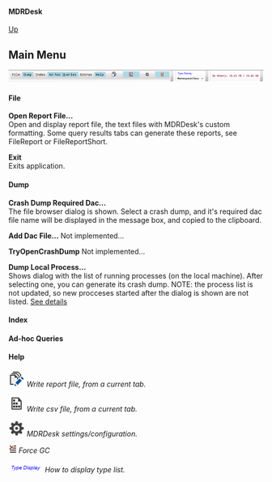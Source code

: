 #### MDRDesk
[Up](../README.md)
## Main Menu

![Main Menu](../Documentation/MainMenu.PNG)

#### File
**Open Report File...**  
Open and display report file, the text files with MDRDesk's custom formatting.
Some query results tabs can generate these reports, see FileReport or FileReportShort.

**Exit**  
Exits application.

#### Dump
**Crash Dump Required Dac...**  
		The file browser dialog is shown. Select a crash dump, and it's required dac file name
        will be displayed in the message box, and copied to the clipboard.

**Add Dac File...**
		Not implemented...

**TryOpenCrashDump**
		Not implemented...

**Dump Local Process...**  
		Shows dialog with the list of running processes (on the local machine).
        After selecting one, you can generate its crash dump.
		NOTE: the process list is not updated, so new procceses started after the dialog is shown are not listed.
        [See details](../Documentation/DumpLocalProcess.md)

#### Index

#### Ad-hoc Queries

#### Help

![Write report file](../Documentation/WriteToHistory_32x.PNG)
*Write report file, from a current tab.*

![Write csv file](../Documentation/SequenceFile_32x.PNG)
*Write csv file, from a current tab.*

![Write csv file](../Documentation/Settings_32x.PNG)
*MDRDesk settings/configuration.*

![Force GC](../Documentation/ClearWindowContent_16x.PNG)
*Force GC*

![Type Display](../Documentation/TypeDisplay.PNG)
*How to display type list.*



